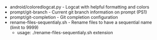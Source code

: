 - android/coloredlogcat.py - Logcat with helpful formatting and colors
- prompt/git-branch - Current git branch information on prompt (PS1)
- prompt/git-completion - Git completion configuration
- rename-files-sequentialy.sh - Rename files to have a sequential name (limit to 9999)
  - usage: ./rename-files-sequentialy.sh extension
